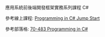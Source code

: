 ﻿應用系統前後端開發框架實務系列課程 C#

參考線上課程:
[Programming in C# Jump Start](https://channel9.msdn.com/Series/Programming-in-CSharp-Jump-Start)

參考部落格:
[70-483 Programming in C#](https://dotblogs.com.tw/mileslin/2015/12/12/014110)

